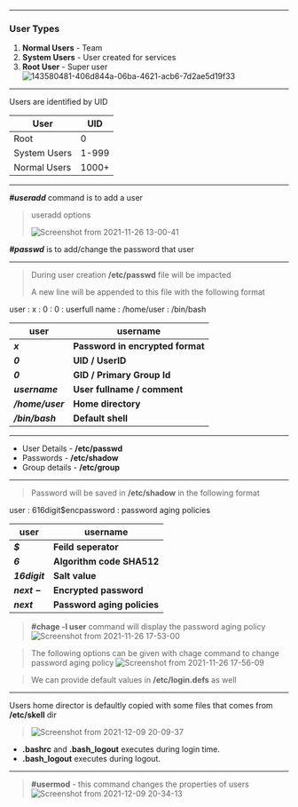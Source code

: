 ---
### User Types

1. **Normal Users**  - Team
2. **System Users**  - User created for services
3. **Root User**     - Super user 
![143580481-406d844a-06ba-4621-acb6-7d2ae5d19f33](https://user-images.githubusercontent.com/73754563/145420946-c31b522e-f4d6-4f82-a168-888090dd9780.png)

***

Users are identified by UID

  | User | UID |
  |---|---|
  | Root | 0  |
  | System Users | 1-999  |
  | Normal Users | 1000+  |
  
 ***

***#useradd*** command is to add a user
>useradd options
>
>![Screenshot from 2021-11-26 13-00-41](https://user-images.githubusercontent.com/73754563/143580632-99c6a66a-1fe3-4e20-b24a-2e18971febe8.png)


***#passwd*** is to add/change the password that user
***
  
  >During user creation **/etc/passwd** file will be impacted
  >
  >A new line will be appended to this file with the following format

user : x : 0 : 0 : userfull name : /home/user : /bin/bash 


| user | username |
|---|---|
| ***x*** | **Password in encrypted format** |
| ***0*** | **UID / UserID** |
| ***0*** | **GID / Primary Group Id** |
| ***username*** | **User fullname / comment** |
| ***/home/user*** | **Home directory** |
| ***/bin/bash*** | **Default shell** |
***

- User Details - **/etc/passwd**
- Passwords - **/etc/shadow**
- Group details - **/etc/group**
***


>Password will be saved in **/etc/shadow** in the following format

user : $6$16digit$encpassword : password aging policies

| user | username |
|---|---|
| ***$*** | **Feild seperator** |
| ***6*** | **Algorithm code SHA512** |
| ***16digit*** | **Salt value** |
| ***next $-$*** | **Encrypted password** |
| ***next*** | **Password aging policies** |

>**#chage -l user** command will display the password aging policy
![Screenshot from 2021-11-26 17-53-00](https://user-images.githubusercontent.com/73754563/143580481-406d844a-06ba-4621-acb6-7d2ae5d19f33.png)

>The following options can be given with chage command to change password aging policy
![Screenshot from 2021-11-26 17-56-09](https://user-images.githubusercontent.com/73754563/143581036-4aa4a7a1-6218-4f13-beda-b61aa7ebd929.png)

> We can provide default values in **/etc/login.defs** as well
***

Users home director is defaultly copied with some files that comes from **/etc/skell** dir

> ![Screenshot from 2021-12-09 20-09-37](https://user-images.githubusercontent.com/73754563/145418824-342e7e19-132c-4b61-acf1-8d4423b1c84b.png)

- **.bashrc** and **.bash_logout** executes during login time.
- **.bash_logout** executes during logout.

***

> **#usermod** - this command changes the properties of users
> ![Screenshot from 2021-12-09 20-34-13](https://user-images.githubusercontent.com/73754563/145421140-b6157eb3-853e-4562-81a3-72354549d1e4.png)


